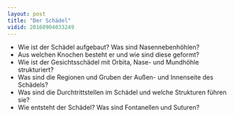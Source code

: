 ```yaml
---
layout: post
title: "Der Schädel"
vidid: 20160904033249
---
```

- Wie ist der Schädel aufgebaut? Was sind Nasennebenhöhlen?
- Aus welchen Knochen besteht er und wie sind diese geformt?
- Wie ist der Gesichtsschädel mit Orbita, Nase- und Mundhöhle strukturiert?
- Was sind die Regionen und Gruben der Außen- und Innenseite des Schädels?
- Was sind die Durchtrittstellen im Schädel und welche Strukturen führen sie?
- Wie entsteht der Schädel? Was sind Fontanellen und Suturen?

